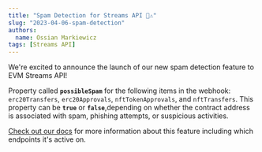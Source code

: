 ```yaml
---
title: "Spam Detection for Streams API 🧐⚠️"
slug: "2023-04-06-spam-detection"
authors:
  name: Ossian Markiewicz
tags: [Streams API]
---
```


We're excited to announce the launch of our new spam detection feature to EVM Streams API! 

<!-- truncate -->

Property called **`possibleSpam`** for the following items in the webhook: `erc20Transfers`, `erc20Approvals`, `nftTokenApprovals`, and `nftTransfers`. This property can be **`true`** or **`false`**,depending on whether the contract address is associated with spam, phishing attempts, or suspicious activities.

[Check out our docs](/streams-api/evm/spam-detection) for more information about this feature including which endpoints it's active on.
